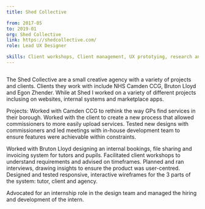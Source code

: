 ```yaml
---
title: Shed Collective

from: 2017-05
to: 2019-01
org: Shed Collective
link: https://shedcollective.com/ 
role: Lead UX Designer

skills: Client workshops, Client management, UX prototying, research and testing, User journey mapping, Mentorship
---
```


<img src="logo-shed.png" class="cvlogo" alt=''></img>

<div>
The Shed Collective are a small creative agency with a variety of projects and clients. Clients they work with include NHS Camden CCG, Bruton Lloyd and Egon Zhender. While at Shed I worked on a variety of different projects inclusing on websites, internal systems and marketplace apps. 

Projects: 
Worked with Camden CCG to rethink the way GPs find services in their borough. Worked with the client to create a new process that allowed commissioners to more easily upload services. Tested new designs with commissioners and led meetings with in-house development team to ensure features were achievable within constraints.

Worked with Bruton Lloyd designing an internal bookings, file sharing and invoicing system for tutors and pupils. Facilitated client workshops to understand requirements and advised on timeframes. Planned and ran interviews, drawing insights to ensure the product was user-centred. Designed and tested responsive, interactive wireframes for the 3 parts of the system: tutor, client and agency.

Advocated for an internship role in the design team and managed the hiring and development of the intern.
</div>
